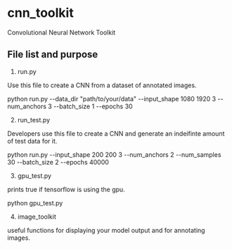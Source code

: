 # cnn_toolkit
Convolutional Neural Network Toolkit

## File list and purpose
1. run.py

Use this file to create a CNN from a dataset of annotated images.

python run.py --data_dir "path/to/your/data" --input_shape 1080 1920 3 --num_anchors 3 --batch_size 1 --epochs 30

2. run_test.py

Developers use this file to create a CNN and generate an indeifinte amount of test data for it.

python run.py --input_shape 200 200 3 --num_anchors 2 --num_samples 30 --batch_size 2 --epochs 40000

3. gpu_test.py

prints true if tensorflow is using the gpu.

python gpu_test.py

4. image_toolkit

useful functions for displaying your model output and for annotating images.
